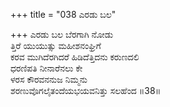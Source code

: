 +++
title = "038 ಎರಡು ಬಲ"

+++
ಎರಡು ಬಲ ಬೆರಗಾಗಿ ನೋಡು  
ತ್ತಿರೆ ಯುಯುತ್ಸು ಮಹೀಶನಂಘ್ರಿಗೆ  
ಕರವ ಮುಗಿದೆರಗಿದರೆ ಹಿಡಿದೆತ್ತಿದನು ಕರುಣದಲಿ  
ಧರಣಿಪತಿ ನೀನಾರೆನಲು ಕೇ  
ಳರಸ ಕೌರವನನುಜ ನಿಮ್ಮನು  
ಶರಣುವೊಗಲೈತಂದೆಯಭಯವನಿತ್ತು ಸಲಹೆಂದ     ॥38॥